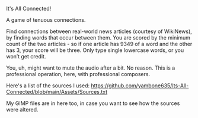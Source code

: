 It's All Connected!

A game of tenuous connections.

Find connections between real-world news articles (courtesy of WikiNews), by finding words that occur between them. You are scored by the minimum count of the two articles - so if one article has 9349 of a word and the other has 3, your score will be three. Only type single lowercase words, or you won’t get credit.

You, uh, might want to mute the audio after a bit. No reason. This is a professional operation, here, with professional composers.

Here's a list of the sources I used: https://github.com/yambone635/Its-All-Connected/blob/main/Assets/Sources.txt

My GIMP files are in here too, in case you want to see how the sources were altered.

